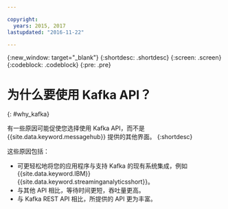 ```yaml
---

copyright:
  years: 2015, 2017
lastupdated: "2016-11-22"

---
```


{:new_window: target="_blank"}
{:shortdesc: .shortdesc}
{:screen: .screen}
{:codeblock: .codeblock}
{:pre: .pre}

# 为什么要使用 Kafka API？
{: #why_kafka}

有一些原因可能促使您选择使用 Kafka API，而不是 {{site.data.keyword.messagehub}} 提供的其他界面。
{:shortdesc}

这些原因包括：

* 可更轻松地将您的应用程序与支持 Kafka 的现有系统集成，例如 {{site.data.keyword.IBM}} {{site.data.keyword.streaminganalyticsshort}}。
* 与其他 API 相比，等待时间更短，吞吐量更高。
* 与 Kafka REST API 相比，所提供的 API 更为丰富。
